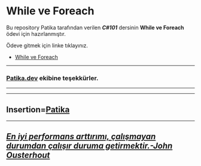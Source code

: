 # While ve Foreach

Bu repository Patika tarafından verilen ***C#101*** dersinin **While ve Foreach** ödevi için hazırlanmıştır.

Ödeve gitmek için linke tıklayınız.
* [While ve Foreach](https://github.com/agitcelik21/while-foreach/blob/main/Program.cs)


---
### **[Patika.dev](https://app.patika.dev/) ekibine teşekkürler.**
---
---
Insertion=[**Patika**](https://app.patika.dev/)
---
---
## ***[En iyi performans arttırımı, çalışmayan durumdan çalışır duruma getirmektir.-John Ousterhout](https://github.com/johnousterhout)*** ##

